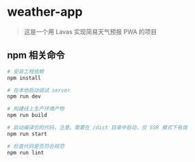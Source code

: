 # weather-app

> 这是一个用 Lavas 实现简易天气预报 PWA 的项目

## npm 相关命令

``` bash
# 安装工程依赖
npm install

# 在本地启动调试 server
npm run dev

# 构建线上生产环境产物
npm run build

# 启动编译后的代码，注意，需要在 /dist 目录中启动，仅 SSR 模式下有效
npm run start

# 检查代码是否符合规范
npm run lint
```

